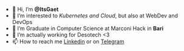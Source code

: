- 👋 Hi, I’m **@ItsGaet**
- 👀 I’m interested to _Kubernetes and Cloud_, but also at WebDev and DevOps
- 🌱 I’m Graduate in Computer Science at Marconi Hack in **Bari**
- 💞️ I’m actually working for Desotech <3
- 📫 How to reach me [Linkedin](https://www.linkedin.com/in/itsgaet/) or on [Telegram](https://t.me/ItsGaet)

<!---
ItsGaet/ItsGaet is a ✨ special ✨ repository because its `README.md` (this file) appears on your GitHub profile.
You can click the Preview link to take a look at your changes.
--->
